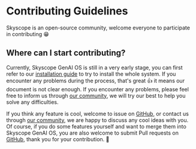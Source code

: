 # Contributing Guidelines

Skyscope is an open-source community, welcome everyone to participate in contributing 😁

## Where can I start contributing?

Currently, Skyscope GenAI OS is still in a very early stage, you can first refer to our [installation guide](./README.md#Getting%20Started) to try to install the whole system. If you encounter any problems during the process, that's great 👍 it means our document is not clear enough. If you encounter any problems, please feel free to inform us through [our community](./community.md), we will try our best to help you solve any difficulties.

If you think any feature is cool, welcome to issue on [GitHub](https://github.com/skyscopeai/skyscope-aios/issues), or contact us through [our community](./community.md), we are happy to discuss any cool ideas with you.
Of course, if you do some features yourself and want to merge them into Skyscope GenAI OS, you are also welcome to submit Pull requests on [GitHub](https://github.com/skyscopeai/skyscope-aios/pulls), thank you for your contribution. 🎉